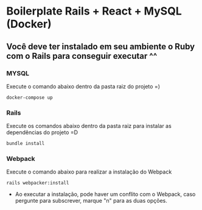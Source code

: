 # Boilerplate Rails + React + MySQL (Docker)
## Você deve ter instalado em seu ambiente o Ruby com o Rails para conseguir executar ^^

### MYSQL
Execute o comando abaixo dentro da pasta raiz do projeto =)

<code>docker-compose up</code>

### Rails
Execute os comandos abaixo dentro da pasta raiz para instalar as dependências do projeto =D

<code>bundle install</code>

### Webpack
Execute o comando abaixo para realizar a instalação do Webpack

<code>rails webpacker:install</code>

* Ao executar a instalação, pode haver um conflito com o Webpack, caso pergunte para subscrever, marque "n" para as duas opções.

